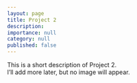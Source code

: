 ```yaml
---
layout: page
title: Project 2
description: 
importance: null
category: null
published: false 
---
```

This is a short description of Project 2.  
I’ll add more later, but no image will appear.

